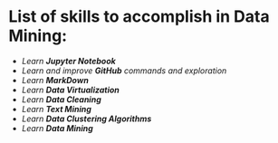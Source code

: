 # List of skills to accomplish in Data Mining:

 - *Learn **Jupyter Notebook***
 - *Learn and improve **GitHub** commands and exploration* 
 - *Learn **MarkDown***
 - *Learn **Data Virtualization***
 - *Learn **Data Cleaning***
- *Learn **Text Mining***
 - *Learn **Data Clustering Algorithms***
 - *Learn **Data Mining***
